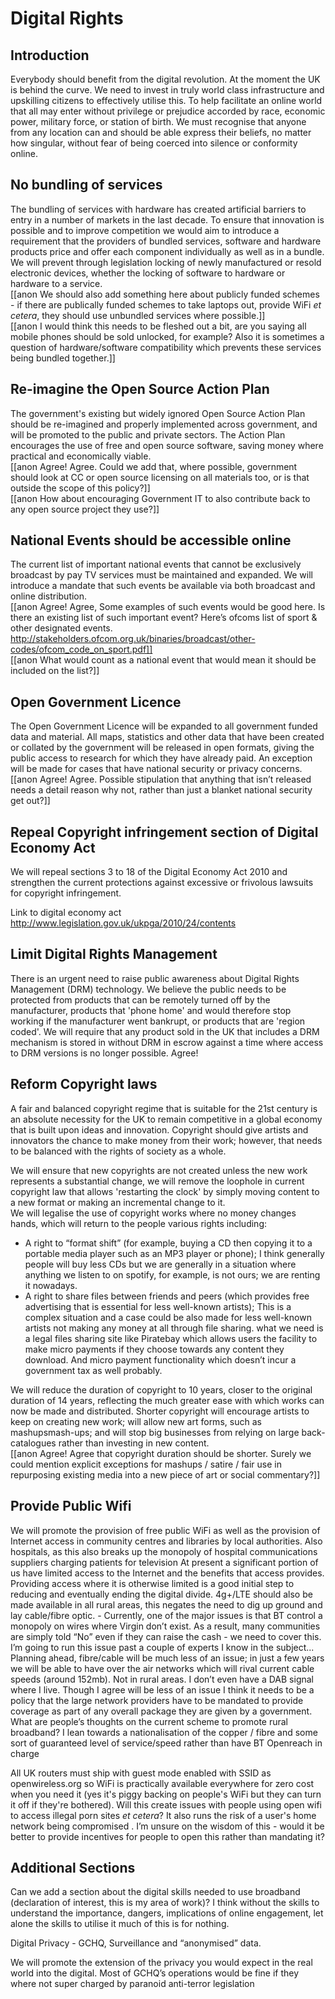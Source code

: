 # Digital Rights
## Introduction
Everybody should benefit from the digital revolution. At the moment the UK is
behind the curve. We need to invest in truly world class infrastructure and
upskilling citizens to effectively utilise this. To help facilitate an online
world that all may enter without privilege or prejudice accorded by race,
economic power, military force, or station of birth. We must recognise that
anyone from any location can and should be able express their beliefs, no
matter how singular, without fear of being coerced into silence or conformity
online.

## No bundling of services
The bundling of services with hardware has created artificial barriers to entry
in a number of markets in the last decade. To ensure that innovation is
possible and to improve competition we would aim to introduce a requirement
that the providers of bundled services, software and hardware products price
and offer each component individually as well as in a bundle. We will prevent
through legislation locking of newly manufactured or resold electronic devices,
whether the locking of software to hardware or hardware to a service.  
[[anon
We should also add something here about publicly funded schemes - if
there are publically funded schemes to take laptops out, provide WiFi
_et cetera_, they should use unbundled services where possible.]]  
[[anon
I would think this needs to be fleshed out a bit, are
you saying all mobile phones should be sold unlocked, for example? Also it is
sometimes a question of hardware/software compatibility which prevents these
services being bundled together.]]

## Re-imagine the Open Source Action Plan
The government's existing but widely ignored Open Source Action Plan should be
re-imagined and properly implemented across government, and will be promoted to
the public and private sectors. The Action Plan encourages the use of free and
open source software, saving money where practical and economically viable.  
[[anon
Agree! Agree. Could we add that, where possible, government should look at CC
or open source licensing on all materials too, or is that outside the scope of
this policy?]]  
[[anon
How about encouraging Government IT to also contribute back to
any open source project they use?]]

## National Events should be accessible online
The current list of important national events that cannot be exclusively
broadcast by pay TV services must be maintained and expanded. We will introduce
a mandate that such events be available via both broadcast and online
distribution.  
[[anon
Agree! Agree, Some examples of such events would be good here. Is
there an existing list of such important event? Here’s ofcoms list of sport &
other designated events.
http://stakeholders.ofcom.org.uk/binaries/broadcast/other-codes/ofcom_code_on_sport.pdf]]  
[[anon
What would count as a national event that would mean it should be included on
the list?]]

## Open Government Licence
The Open Government Licence will be expanded to all government funded data and
material. All maps, statistics and other data that have been created or
collated by the government will be released in open formats, giving the public
access to research for which they have already paid. An exception will be made
for cases that have national security or privacy concerns.  
[[anon
Agree! Agree. Possible stipulation that anything that isn’t released needs a
detail reason why not, rather than just a blanket national security get out?]]

## Repeal Copyright infringement section of Digital Economy Act
We will repeal sections 3 to 18 of the Digital Economy Act 2010 and strengthen
the current protections against excessive or frivolous lawsuits for copyright
infringement.

Link to digital economy act
http://www.legislation.gov.uk/ukpga/2010/24/contents

## Limit Digital Rights Management
There is an urgent need to raise public awareness about Digital Rights
Management (DRM) technology. We believe the public needs to be protected from
products that can be remotely turned off by the manufacturer, products that
'phone home' and would therefore stop working if the manufacturer went
bankrupt, or products that are 'region coded'. We will require that any product
sold in the UK that includes a DRM mechanism is stored in without DRM in escrow
against a time where access to DRM versions is no longer possible. Agree!

## Reform Copyright laws
A fair and balanced copyright regime that is suitable for the 21st century is
an absolute necessity for the UK to remain competitive in a global economy that
is built upon ideas and innovation. Copyright should give artists and
innovators the chance to make money from their work; however, that needs to be
balanced with the rights of society as a whole.

We will ensure that new copyrights are not created unless the new work
represents a substantial change, we will remove the loophole in current
copyright law that allows 'restarting the clock' by simply moving content to a
new format or making an incremental change to it.  
We will legalise the use of
copyright works where no money changes hands, which will return to the people
various rights including:

+ A right to “format shift” (for example, buying a CD
then copying it to a portable media player such as an MP3 player or phone); I
think generally people will buy less CDs but we are generally in a situation
where anything we listen to on spotify, for example, is not ours; we are renting
it nowadays.
+ A right to share files between friends and peers (which provides
free advertising that is essential for less well-known artists); This is a
complex situation and a case could be also made for less well-known artists not
making any money at all through file sharing. what we need is a legal files
sharing site like Piratebay which allows users the facility to make micro
payments if they choose towards any content they download. And micro payment
functionality which doesn’t incur a government tax as well probably.

We will reduce the duration of copyright to 10 years, closer to the original
duration of 14 years, reflecting the much greater ease with which works can now
be made and distributed. Shorter copyright will encourage artists to keep on
creating new work; will allow new art forms, such as mashupsmash-ups; and will
stop big businesses from relying on large back-catalogues rather than investing
in new content.  
[[anon
Agree! Agree that copyright duration should be shorter. Surely
we could mention explicit exceptions for mashups / satire / fair use in
repurposing existing media into a new piece of art or social commentary?]]

## Provide Public Wifi
We will promote the provision of free public WiFi as well as the provision of
Internet access in community centres and libraries by local authorities. Also
hospitals, as this also breaks up the monopoly of hospital communications
suppliers
charging patients for television At present a significant portion of us have
limited access to the Internet and the benefits that access provides. Providing
access where it is otherwise limited is a good initial step to reducing and
eventually ending the digital divide. 4g+/LTE should also be made available in
all rural areas, this negates the need to dig up ground and lay cable/fibre
optic. - Currently, one of the major issues is that BT control a monopoly on
wires where Virgin don’t exist. As a result, many communities are simply told
“No” even if they can raise the cash - we need to cover this. I’m going to run
this issue past a couple of experts I know in the subject... Planning ahead,
fibre/cable will be much less of an issue; in just a few years we will be able
to have over the air networks which will rival current cable speeds (around
152mb). Not in rural areas. I don’t even have a DAB signal where I
live. Though I agree will be less of an issue I think it needs to be a policy
that the large network providers have to be mandated to provide coverage as
part of any overall package they are given by a government. What are people’s
thoughts on the current scheme to promote rural broadband? I lean towards a
nationalisation of the copper / fibre and some sort of guaranteed level of
service/speed rather than have BT Openreach in charge

All UK routers must ship with guest mode enabled with SSID as openwireless.org
so WiFi is practically available everywhere for zero cost when you need it (yes
it's piggy backing on people's WiFi but they can turn it off if they're
bothered). Will this create issues with people using open wifi to access
illegal porn sites _et cetera_? It also runs the risk of a user's home network being
compromised . I’m unsure on the wisdom of this - would it be better to provide
incentives for people to open this rather than mandating it?

## Additional Sections
Can we add a section about the digital skills needed to use broadband
(declaration of interest, this is my area of work)? I think without the skills
to understand the importance, dangers, implications of online engagement, let
alone the skills to utilise it much of this is for nothing.

Digital Privacy - GCHQ, Surveillance and “anonymised” data.

We will promote the extension of the privacy you would expect in the real world
into the digital.
Most of GCHQ’s operations would be fine if they where not super charged by
paranoid anti-terror legislation
